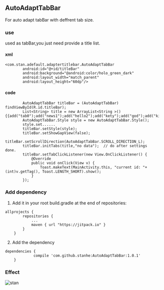 ## AutoAdaptTabBar

For auto adapt tabBar with deffrent tab size.

### use

used as tabBar,you just need provide a title list.
#### xml
```
<com.stan.adefault.adaptertitlebar.AutoAdaptTabBar
        android:id="@+id/titleBar"
        android:background="@android:color/holo_green_dark"
        android:layout_width="match_parent"
        android:layout_height="60dp"/>
```	
#### code
```
        AutoAdaptTabBar titleBar = (AutoAdaptTabBar) findViewById(R.id.titleBar);
        List<String> title = new ArrayList<String >(){{add("tab0");add("news1");add("hello2");add("kety");add("god");add("killing");}};
        AutoAdaptTabBar.Style style = new AutoAdaptTabBar.Style();
        style.set......
        titleBar.setStyle(style);
        titleBar.setShowGapView(false);
        titleBar.setScrollDirection(AutoAdaptTabBar.SCROLL_DIRECTION_L);
        titleBar.initTabs(title,"no data");  // do after settings done.
        titleBar.setTabClickListener(new View.OnClickListener() {
            @Override
            public void onClick(View v) {
                Toast.makeText(MainActivity.this, "current id: "+(int)v.getTag(), Toast.LENGTH_SHORT).show();
            }
        });
```
### Add dependency

1. Add it in your root build.gradle at the end of repositories:
```
allprojects {
		repositories {
			...
			maven { url "https://jitpack.io" }
		}
	}
```
2. Add the dependency

```
dependencies {
	         compile 'com.github.stanhe:AutoAdaptTabBar:1.0.1'
	}
 ```
### Effect
![stan](http://oanvj2lsv.bkt.clouddn.com/image/git/share/sharegit.png)

